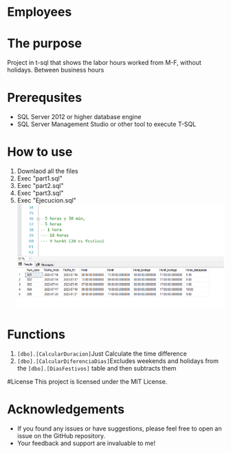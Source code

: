 # Employees

# The purpose
Project in t-sql that shows the labor hours worked from M-F, without holidays. Between business hours

# Prerequsites
* SQL Server 2012 or higher database engine
* SQL Server Management Studio or other tool to execute T-SQL

# How to use
1. Downlaod all the files
2. Exec "part1.sql"
3. Exec "part2.sql"
4. Exec "part3.sql"
5. Exec "Ejecucion.sql"
![backup2](https://github.com/ivanbarros96/employees/blob/main/imagen_2023-07-22_123404480.png?raw=true)

# Functions
1. ```[dbo].[CalcularDuracion]```Just Calculate the time difference
2. ```[dbo].[CalcularDiferenciaDias]```Excludes weekends and holidays from the ```[dbo].[DiasFestivos]``` table and then subtracts them

#License
This project is licensed under the MIT License.


# Acknowledgements
* If you found any issues or have suggestions, please feel free to open an issue on the GitHub repository.
* Your feedback and support are invaluable to me!

